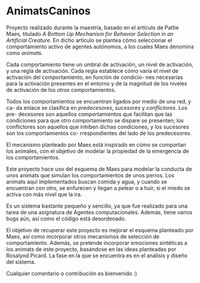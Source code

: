 AnimatsCaninos
==============

Proyecto realizado durante la maestría, basado en el artículo de Pattie Maes, 
titulado _A Bottom Up Mechanism for Behavior Selection in an Artificial 
Creature_. En dicho artículo se plantea cómo seleccionar el comportamiento
activo de agentes autónomos, a los cuales Maes denomina como _animats_. 

Cada comportamiento tiene un umbral de activación, un nivel de activación, y una regla de activación. Cada regla establece
cómo varía el nivel de activación del comportamiento, en función de condicio-
nes necesarias para la activación presentes en el entorno y de la magnitud de 
los niveles de activación de los otros comportamientos.

Todos los comportamientos se encuentran ligados por medio de una red, y ca-
da enlace se clasifica en _predecesores_, _sucesores_ y _conflictores_. Los pre-
decesores son aquellos comportamientos que facilitan que las condiciones para
que otro comportamiento se dispare se presenten; los conflictores son aquellos
que inhiben dichas condiciones, y los sucesores son los comportamientos co-
rrespondientes del lado de los predecesores.

El mecanismo planteado por Maes está inspirado en cómo se comportan los
animales, con el objetivo de modelar la propiedad de la emergencia de los
comportamientos.

Este proyecto hace uso del esquema de Maes para modelar la conducta de
unos animats que simulan los comportamientos de unos perros. Los animats
aquí implementados buscan comida y agua, y cuando se encuentran con otro,
se enfurecen y llegan a pelear o a huir, si el miedo se activa con más nivel que
la ira.

Es un sistema bastante pequeño y sencillo, ya que fue realizado para una
tarea de una asignatura de Agentes computacionales. Además, tiene varios 
bugs aún, así como el código está desordenado.


El objetivo de recuperar este proyecto es mejorar el esquema planteado por 
Maes, así como incorporar otros mecanismos de selección de comportamiento. 
Además, se pretende incorporar emociones sintéticas a los animats de este 
proyecto, basándose en las ideas planteadas por Rosalynd Picard. La fase en la que se encuentra es en el análisis y diseño del sistema.

Cualquier comentario o contribución es bienvenido :)